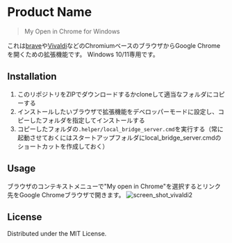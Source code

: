 # Product Name
> My Open in Chrome for Windows

これは[brave](https://brave.com/)や[Vivaldi](https://vivaldi.com/)などのChromiumベースのブラウザからGoogle Chromeを開くための拡張機能です。
Windows 10/11専用です。

## Installation
1. このリポジトリをZIPでダウンロードするかcloneして適当なフォルダにコピーする
2. インストールしたいブラウザで拡張機能をデベロッパーモードに設定し、コピーしたフォルダを指定してインストールする
3. コピーしたフォルダの`.helper/local_bridge_server.cmd`を実行する（常に起動させておくにはスタートアップフォルダにlocal_bridge_server.cmdのショートカットを作成しておく）

## Usage
ブラウザのコンテキストメニューで"My open in Chrome"を選択するとリンク先をGoogle Chromeブラウザで開きます。
![screen_shot_vivaldi2](https://user-images.githubusercontent.com/8457067/169681894-ceecc047-b0a7-4e53-b6ab-23f9e1b6690e.jpg)

## License

Distributed under the MIT License.
